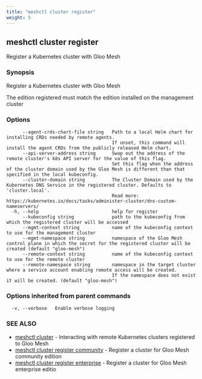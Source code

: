 ```yaml
---
title: "meshctl cluster register"
weight: 5
---
```

## meshctl cluster register

Register a Kubernetes cluster with Gloo Mesh

### Synopsis

Register a Kubernetes cluster with Gloo Mesh

The edition registered must match the edition installed on the management cluster

### Options

```
      --agent-crds-chart-file string   Path to a local Helm chart for installing CRDs needed by remote agents.
                                       If unset, this command will install the agent CRDs from the publicly released Helm chart.
      --api-server-address string      Swap out the address of the remote cluster's k8s API server for the value of this flag.
                                       Set this flag when the address of the cluster domain used by the Gloo Mesh is different than that specified in the local kubeconfig.
      --cluster-domain string          The Cluster Domain used by the Kubernetes DNS Service in the registered cluster. Defaults to 'cluster.local'.
                                       Read more: https://kubernetes.io/docs/tasks/administer-cluster/dns-custom-nameservers/
  -h, --help                           help for register
      --kubeconfig string              path to the kubeconfig from which the registered cluster will be accessed
      --mgmt-context string            name of the kubeconfig context to use for the management cluster
      --mgmt-namespace string          namespace of the Gloo Mesh control plane in which the secret for the registered cluster will be created (default "gloo-mesh")
      --remote-context string          name of the kubeconfig context to use for the remote cluster
      --remote-namespace string        namespace in the target cluster where a service account enabling remote access will be created.
                                       If the namespace does not exist it will be created. (default "gloo-mesh")
```

### Options inherited from parent commands

```
  -v, --verbose   Enable verbose logging
```

### SEE ALSO

* [meshctl cluster](../meshctl_cluster)	 - Interacting with remote Kubernetes clusters registered to Gloo Mesh
* [meshctl cluster register community](../meshctl_cluster_register_community)	 - Register a cluster for Gloo Mesh community edition
* [meshctl cluster register enterprise](../meshctl_cluster_register_enterprise)	 - Register a cluster for Gloo Mesh enterprise editio

